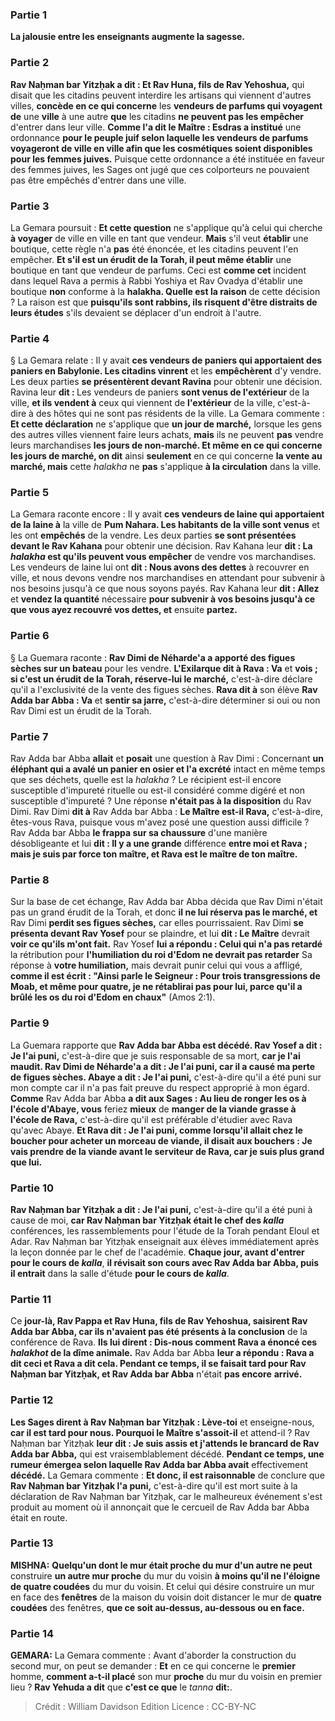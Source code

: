 
### Partie 1
<b>La jalousie entre les enseignants augmente la sagesse.</b>

### Partie 2
<b>Rav Naḥman bar Yitzḥak a dit : Et Rav Huna, fils de Rav Yehoshua,</b> qui disait que les citadins peuvent interdire les artisans qui viennent d'autres villes, <b>concède en ce qui concerne</b> les <b>vendeurs de parfums qui voyagent de</b> une <b>ville</b> à une autre <b>que</b> les citadins <b>ne peuvent pas les empêcher</b> d'entrer dans leur ville. <b>Comme l'a dit le Maître : Esdras a institué</b> une ordonnance <b>pour le peuple juif selon laquelle les <b>vendeurs de parfums</b> voyageront de ville en ville afin que les cosmétiques soient disponibles pour les femmes juives.</b> Puisque cette ordonnance a été instituée en faveur des femmes juives, les Sages ont jugé que ces colporteurs ne pouvaient pas être empêchés d'entrer dans une ville.

### Partie 3
La Gemara poursuit : <b>Et cette question</b> ne s'applique qu'à celui qui cherche <b>à voyager</b> de ville en ville en tant que vendeur. <b>Mais</b> s'il veut <b>établir</b> une boutique, cette règle n'a <b>pas</b> été énoncée, et les citadins peuvent l'en empêcher. <b>Et s'il est un érudit de la Torah, il peut même établir</b> une boutique en tant que vendeur de parfums. Ceci est <b>comme cet</b> incident dans lequel Rava a permis à Rabbi Yoshiya et Rav Ovadya d'établir</b> une boutique <b>non</b> conforme à la <b>halakha</i>. Quelle est la raison</b> de cette décision ? La raison est que <b>puisqu'ils sont rabbins, ils risquent d'être distraits de leurs études</b> s'ils devaient se déplacer d'un endroit à l'autre.

### Partie 4
§ La Gemara relate : Il y avait <b>ces vendeurs de paniers qui apportaient des paniers en Babylonie. Les citadins vinrent</b> et les <b>empêchèrent</b> d'y vendre. Les deux parties <b>se présentèrent devant Ravina</b> pour obtenir une décision. Ravina leur <b>dit : </b> Les vendeurs de paniers <b>sont venus de l'extérieur</b> de la ville, <b>et ils vendent à</b> ceux qui viennent de <b>l'extérieur</b> de la ville, c'est-à-dire à des hôtes qui ne sont pas résidents de la ville. La Gemara commente : <b>Et cette déclaration</b> ne s'applique que <b>un jour de marché,</b> lorsque les gens des autres villes viennent faire leurs achats, <b>mais</b> ils ne peuvent <b>pas</b> vendre leurs marchandises <b>les jours de non-marché. Et même en ce qui concerne les jours de marché, on dit</b> ainsi <b>seulement</b> en ce qui concerne <b>la vente au marché, mais</b> cette <i>halakha</i> ne <b>pas</b> s'applique <b>à la circulation</b> dans la ville.

### Partie 5
La Gemara raconte encore : Il y avait <b>ces vendeurs de laine qui apportaient de la laine à</b> la ville de <b>Pum Nahara. Les habitants de la ville sont venus</b> et les ont <b>empêchés</b> de la vendre. Les deux parties <b>se sont présentées devant le Rav Kahana</b> pour obtenir une décision. Rav Kahana leur <b>dit : La <i>halakha</i> est qu'ils peuvent vous empêcher</b> de vendre vos marchandises. Les vendeurs de laine lui ont <b>dit : Nous avons des dettes</b> à recouvrer en ville, et nous devons vendre nos marchandises en attendant pour subvenir à nos besoins jusqu'à ce que nous soyons payés. Rav Kahana leur <b>dit : Allez</b> et <b>vendez la quantité</b> nécessaire <b>pour subvenir à vos besoins jusqu'à ce que vous ayez recouvré vos dettes, et</b> ensuite <b>partez.</b>

### Partie 6
§ La Guemara raconte : <b>Rav Dimi de Néharde'a a apporté des figues sèches sur un bateau</b> pour les vendre. <b>L'Exilarque dit à Rava : Va</b> et <b>vois ; si c'est un érudit de la Torah, réserve-lui le marché,</b> c'est-à-dire déclare qu'il a l'exclusivité de la vente des figues sèches. <b>Rava dit à</b> son élève <b>Rav Adda bar Abba : Va</b> et <b>sentir sa jarre,</b> c'est-à-dire déterminer si oui ou non Rav Dimi est un érudit de la Torah.

### Partie 7
Rav Adda bar Abba <b>allait</b> et <b>posait</b> une question à Rav Dimi : Concernant <b>un éléphant qui a avalé un panier en osier et l'a excrété</b> intact en même temps que ses déchets, quelle est</b> la <i>halakha</i> ? Le récipient est-il encore susceptible d'impureté rituelle ou est-il considéré comme digéré et non susceptible d'impureté ? Une réponse <b>n'était pas à la disposition</b> du Rav Dimi. Rav Dimi <b>dit à</b> Rav Adda bar Abba : <b>Le Maître est-il Rava,</b> c'est-à-dire, êtes-vous Rava, puisque vous m'avez posé une question aussi difficile ? Rav Adda bar Abba <b>le frappa sur sa chaussure</b> d'une manière désobligeante et lui <b>dit : Il y a une grande</b> différence <b>entre moi et Rava ; mais je suis par force ton maître, et Rava est le maître de ton maître.</b>

### Partie 8
Sur la base de cet échange, Rav Adda bar Abba décida que Rav Dimi n'était pas un grand érudit de la Torah, et donc <b>il ne lui réserva pas le marché, et</b> Rav Dimi <b>perdit ses figues sèches,</b> car elles pourrissaient. Rav Dimi <b>se présenta devant Rav Yosef</b> pour se plaindre, et lui <b>dit : Le Maître</b> devrait <b>voir ce qu'ils m'ont fait.</b> Rav Yosef <b>lui a répondu : Celui qui n'a pas retardé</b> la rétribution pour <b>l'humiliation du roi d'Edom ne devrait pas retarder</b> Sa réponse à <b>votre humiliation,</b> mais devrait punir celui qui vous a affligé, <b>comme il est écrit : "Ainsi parle le Seigneur : Pour trois transgressions de Moab, et même pour quatre, je ne rétablirai pas pour lui, parce qu'il a brûlé les os du roi d'Edom en chaux"</b> (Amos 2:1).

### Partie 9
La Guemara rapporte que <b>Rav Adda bar Abba est décédé. Rav Yosef a dit : Je l'ai puni,</b> c'est-à-dire que je suis responsable de sa mort, <b>car je l'ai maudit. Rav Dimi de Néharde'a a dit : Je l'ai puni, car il a causé ma perte de figues sèches. Abaye a dit : Je l'ai puni,</b> c'est-à-dire qu'il a été puni sur mon compte car il n'a pas fait preuve du respect approprié à mon égard. <b>Comme</b> Rav Adda bar Abba <b>a dit aux Sages : Au lieu de ronger les os à l'école d'Abaye, vous</b> feriez <b>mieux</b> de <b>manger de la viande grasse à l'école de Rava,</b> c'est-à-dire qu'il est préférable d'étudier avec Rava qu'avec Abaye. <b>Et Rava dit : Je l'ai puni, comme lorsqu'il allait chez le boucher pour acheter un morceau de viande, il disait aux bouchers : Je vais prendre de la viande avant le serviteur de Rava, car je suis plus grand que lui.</b>

### Partie 10
<b>Rav Naḥman bar Yitzḥak a dit : Je l'ai puni,</b> c'est-à-dire qu'il a été puni à cause de moi, <b>car Rav Naḥman bar Yitzḥak était le chef des <i>kalla</i></b> conférences, les rassemblements pour l'étude de la Torah pendant Eloul et Adar. Rav Naḥman bar Yitzḥak enseignait aux élèves immédiatement après la leçon donnée par le chef de l'académie. <b>Chaque jour, avant d'entrer pour le cours de <i>kalla</i></b>, <b>il révisait son cours avec Rav Adda bar Abba, puis il entrait</b> dans la salle d'étude <b>pour le cours de <i>kalla</i></b>.

### Partie 11
Ce <b>jour-là, Rav Pappa et Rav Huna, fils de Rav Yehoshua, saisirent Rav Adda bar Abba, car ils n'avaient pas été présents à la conclusion</b> de la conférence de Rava. <b>Ils lui dirent : Dis-nous comment Rava a énoncé ces <i>halakhot</i> de la dîme animale.</b> Rav Adda bar Abba <b>leur a répondu : Rava a dit ceci et Rava a dit cela. Pendant ce temps, il se faisait tard pour Rav Naḥman bar Yitzḥak, et Rav Adda bar Abba</b> n'était <b>pas encore</b> <b>arrivé.</b>

### Partie 12
<b>Les Sages dirent à Rav Naḥman bar Yitzḥak : Lève-toi</b> et enseigne-nous, <b>car il est tard pour nous. Pourquoi le Maître s'assoit-il</b> et attend-il ? Rav Naḥman bar Yitzḥak <b>leur dit : Je suis assis et j'attends le brancard de Rav Adda bar Abba,</b> qui est vraisemblablement décédé. <b>Pendant ce temps, une rumeur émergea selon laquelle Rav Adda bar Abba avait</b> effectivement <b>décédé.</b> La Gemara commente : <b>Et donc, il est raisonnable</b> de conclure que <b>Rav Naḥman bar Yitzḥak l'a puni,</b> c'est-à-dire qu'il est mort suite à la déclaration de Rav Naḥman bar Yitzḥak, car le malheureux événement s'est produit au moment où il annonçait que le cercueil de Rav Adda bar Abba était en route.

### Partie 13
<strong>MISHNA:</strong> <b>Quelqu'un dont le mur était proche du mur d'un autre ne peut</b> construire <b>un autre mur proche</b> du mur du voisin <b>à moins qu'il ne l'éloigne de quatre coudées</b> du mur du voisin. Et celui qui désire construire un mur en face des <b>fenêtres</b> de la maison du voisin doit distancer le mur de <b>quatre coudées</b> des fenêtres, <b>que ce soit au-dessus, au-dessous ou en face.</b>

### Partie 14
<strong>GEMARA:</strong> La Gemara commente : Avant d'aborder la construction du second mur, on peut se demander : <b>Et</b> en ce qui concerne le <b>premier</b> homme, <b>comment a-t-il placé</b> son mur <b>proche</b> du mur du voisin en premier lieu ? <b>Rav Yehuda a dit</b> que <b>c'est ce que</b> le <i>tanna</i> <b>dit:</b>.

>Crédit : William Davidson Edition
>Licence : CC-BY-NC